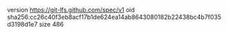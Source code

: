 version https://git-lfs.github.com/spec/v1
oid sha256:cc26c40f3eb8acf17b1de624ea14ab8643080182b22438bc4b7f035d3198d1e7
size 486

